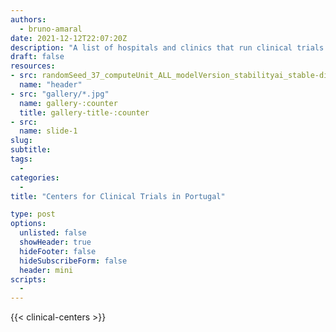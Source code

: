 ```yaml
---
authors:
  - bruno-amaral
date: 2021-12-12T22:07:20Z
description: "A list of hospitals and clinics that run clinical trials in Portugal"
draft: false
resources: 
- src: randomSeed_37_computeUnit_ALL_modelVersion_stabilityai_stable-diffusion-2-1-base.png
  name: "header"
- src: "gallery/*.jpg"
  name: gallery-:counter
  title: gallery-title-:counter
- src:
  name: slide-1
slug:
subtitle: 
tags: 
  - 
categories: 
  - 
title: "Centers for Clinical Trials in Portugal"

type: post
options:
  unlisted: false
  showHeader: true
  hideFooter: false
  hideSubscribeForm: false
  header: mini
scripts:
  -
---
```


{{< clinical-centers >}}